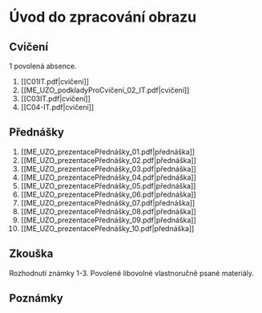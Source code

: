 # Úvod do zpracování obrazu

## Cvičení
1 povolená absence.

1. [[C01IT.pdf|cvičení]]
2. [[ME_UZO_podkladyProCvičení_02_IT.pdf|cvičení]]
3. [[C03IT.pdf|cvičení]]
4. [[C04-IT.pdf|cvičení]]

## Přednášky

1. [[ME_UZO_prezentacePřednášky_01.pdf|přednáška]]
2. [[ME_UZO_prezentacePřednášky_02.pdf|přednáška]]
3. [[ME_UZO_prezentacePřednášky_03.pdf|přednáška]]
4. [[ME_UZO_prezentacePřednášky_04.pdf|přednáška]]
5. [[ME_UZO_prezentacePřednášky_05.pdf|přednáška]]
6. [[ME_UZO_prezentacePřednášky_06.pdf|přednáška]]
7. [[ME_UZO_prezentacePřednášky_07.pdf|přednáška]]
8. [[ME_UZO_prezentacePřednášky_08.pdf|přednáška]]
9. [[ME_UZO_prezentacePřednášky_09.pdf|přednáška]]
10. [[ME_UZO_prezentacePřednášky_10.pdf|přednáška]]

## Zkouška
Rozhodnutí známky 1-3.
Povolené libovolné vlastnoručně psané materiály.

## Poznámky

